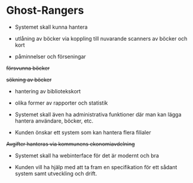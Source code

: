 # Ghost-Rangers

* Systemet skall kunna hantera

* utlåning av böcker via koppling till nuvarande scanners av böcker och kort

* påminnelser och förseningar

~~försvunna böcker~~

~~sökning av böcker~~

* hantering av bibliotekskort

* olika former av rapporter och statistik

* Systemet skall även ha administrativa funktioner där man kan lägga hantera användare, böcker, etc.

* Kunden önskar ett system som kan hantera flera filialer

~~Avgifter hanteras via kommunens ekonomiavdelning~~

* Systemet skall ha webinterface för det är modernt och bra

* Kunden vill ha hjälp med att ta fram en specifikation för ett sådant system samt utveckling och drift.
